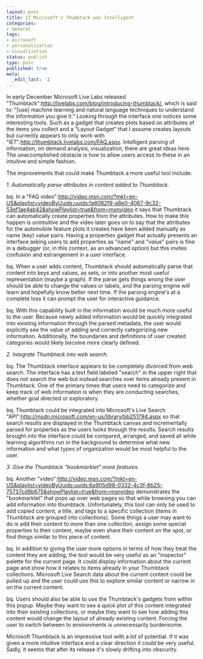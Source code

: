 ```yaml
---
layout: post
title: If Microsoft's Thumbtack was Intelligent
categories:
- General
tags:
- microsoft
- personalization
- visualization
status: publish
type: post
published: true
meta:
  _edit_last: '1'
---
```

In early December Microsoft Live Labs released "Thumbtack":http://livelabs.com/blog/introducing-thumbtack/, which is said to: "[use] machine learning and natural language techniques to understand the information you give it."  Looking through the interface one notices some interesting tools.  Such as a gadget that creates plots based on attributes of the items you collect and a "Layout Gadget" that I assume creates layouts but currently appears to only work with "IE7":http://thumbtack.livelabs.com/FAQ.aspx.  Intelligent parsing of information, on demand analysis, visualization, there are great ideas here.  The unaccomplished obstacle is how to allow users access to these in an intuitive and simple fashion.

The improvements that could make Thumbtack a more useful tool include:

*1. Automatically parse attributes in content added to Thumbtack.*

bq. In a "FAQ video":http://video.msn.com/?mkt=en-US&playlist=videoByUuids:uuids:fa6082f9-a8e0-4067-9c32-53ef1ae4ab42&showPlaylist=true&from=msnvideo it says that Thumbtack can automatically create properties from the attributes.  How to make this happen is unintuitive and the video later goes on to say that the attributes for the automobile feature plots it creates have been added manually as name (key) value pairs.  Having a properties gadget that actually presents an interface asking users to add properties as "name" and "value" pairs is fine in a debugger (or, in this context, as an advanced option) but this invites confusion and estrangement in a user interface.

bq. When a user adds content, Thumbtack should automatically parse that content into keys and values, as sets, or into another most useful representation (maybe a graph).  If the parse gets things wrong the user should be able to change the values or labels, and the parsing engine will learn and hopefully know better next time.  If the parsing engine's at a complete loss it can prompt the user for interactive guidance.

bq. With this capability built in the information would be much more useful to the user.  Because newly added information would be quickly integrated into existing information through the parsed metadata, the user would explicitly see the value of adding and correctly categorizing new information.  Additionally, the boundaries and definitions of user created categories would likely become more clearly defined.

*2. Integrate Thumbtack into web search.*

bq. The Thumbtack interface appears to be completely divorced from web search.  The interface has a text field labeled "search" in the upper right that does not search the web but instead searches over items already present in Thumbtack.  One of the primary times that users need to categorize and keep track of web information is when they are conducting searches, whether goal directed or exploratory.

bq. Thumbtack could be integrated into Microsoft's Live Search "API":http://msdn.microsoft.com/en-us/library/bb251794.aspx so that search results are displayed in the Thumbtack canvas and incrementally parsed for properties as the users looks through the results.  Search results brought into the interface could be compared, arranged, and saved all while learning algorithms run in the background to determine what new information and what types of organization would be most helpful to the user.

*3.  Give the Thumbtack "bookmarklet" more features.*

bq. Another "video":http://video.msn.com/?mkt=en-US&playlist=videoByUuids:uuids:6a905d98-0332-4c3f-8b25-75737cd9b675&showPlaylist=true&from=msnvideo demonstrates the "bookmarklet" that pops up over web pages so that while browsing you can add information into thumbtack.  Unfortunately, this tool can only be used to add copied content, a title, and tags to a specific collection (items in Thumbtack are grouped into collections).  Some things a user may want to do is add their content to more than one collection, assign some special properties to their content, maybe even share their content on the spot, or find things similar to this piece of content.

bq. In addition to giving the user more options in terms of how they treat the content they are adding, the tool would be very useful as an "inspector" palette for the current page.  It could display information about the current page and show how it relates to items already in your Thumbtack collections.  Microsoft Live Search data about the current content could be pulled up and the user could use this to explore similar content or narrow in on the current content.

bq. Users should also be able to use the Thumbtack's gadgets from within this popup.  Maybe they want to see a quick plot of this content integrated into their existing collections, or maybe they want to see how adding this content would change the layout of already existing content.  Forcing the user to switch between to environments is unnecessarily burdensome.

Microsoft Thumbtack is an impressive tool with a lot of potential.  If it was given a more intuitive interface and a clear direction it could be very useful.  Sadly, it seems that after its release it's slowly drifting into obscurity.
